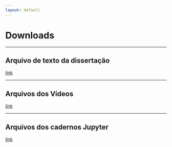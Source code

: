 ```yaml
---
layout: default
---
```

# Downloads
---

## Arquivo de texto da dissertação
[link](../pdf/dissertação.pdf)

---
## Arquivos dos Vídeos
[link](https://drive.google.com/drive/folders/1fWs6BaldJWwa51_CsUL2oRJ9WAiPYSY-?usp=drive_link)

---
## Arquivos dos cadernos Jupyter
[link](https://drive.google.com/drive/folders/1OJTb_87kgHVlDrHzJjLNsJfaxQiMnAuU?usp=drive_link)
